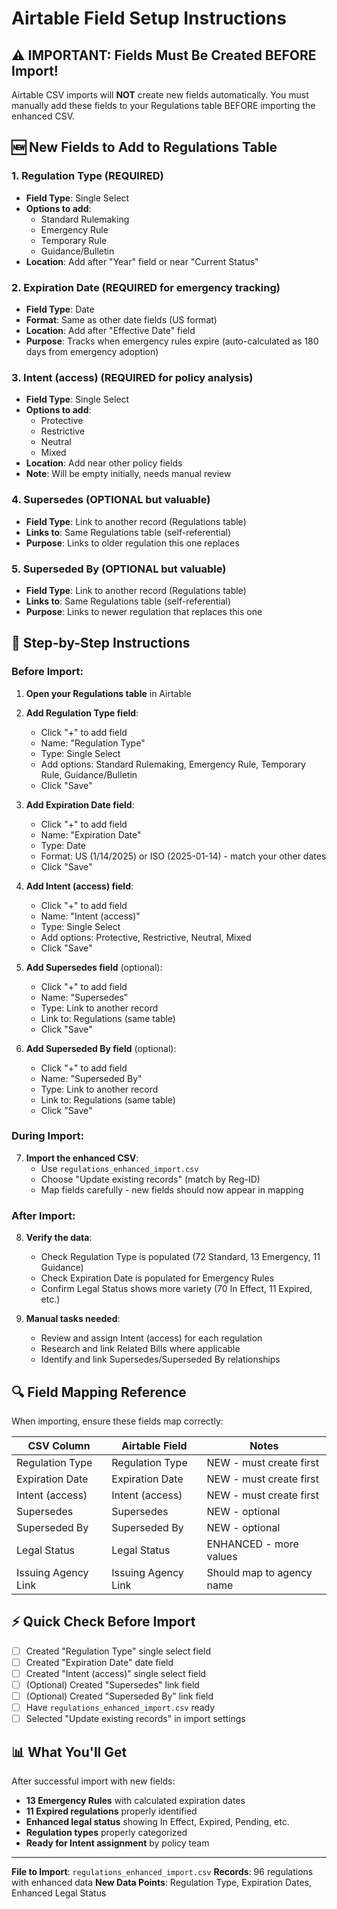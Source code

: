 # Airtable Field Setup Instructions

## ⚠️ IMPORTANT: Fields Must Be Created BEFORE Import!

Airtable CSV imports will **NOT** create new fields automatically. You must manually add these fields to your Regulations table BEFORE importing the enhanced CSV.

## 🆕 New Fields to Add to Regulations Table

### 1. **Regulation Type** (REQUIRED)
- **Field Type**: Single Select
- **Options to add**:
  - Standard Rulemaking
  - Emergency Rule
  - Temporary Rule
  - Guidance/Bulletin
- **Location**: Add after "Year" field or near "Current Status"

### 2. **Expiration Date** (REQUIRED for emergency tracking)
- **Field Type**: Date
- **Format**: Same as other date fields (US format)
- **Location**: Add after "Effective Date" field
- **Purpose**: Tracks when emergency rules expire (auto-calculated as 180 days from emergency adoption)

### 3. **Intent (access)** (REQUIRED for policy analysis)
- **Field Type**: Single Select
- **Options to add**:
  - Protective
  - Restrictive
  - Neutral
  - Mixed
- **Location**: Add near other policy fields
- **Note**: Will be empty initially, needs manual review

### 4. **Supersedes** (OPTIONAL but valuable)
- **Field Type**: Link to another record (Regulations table)
- **Links to**: Same Regulations table (self-referential)
- **Purpose**: Links to older regulation this one replaces

### 5. **Superseded By** (OPTIONAL but valuable)
- **Field Type**: Link to another record (Regulations table)
- **Links to**: Same Regulations table (self-referential)
- **Purpose**: Links to newer regulation that replaces this one

## 📝 Step-by-Step Instructions

### Before Import:

1. **Open your Regulations table** in Airtable

2. **Add Regulation Type field**:
   - Click "+" to add field
   - Name: "Regulation Type"
   - Type: Single Select
   - Add options: Standard Rulemaking, Emergency Rule, Temporary Rule, Guidance/Bulletin
   - Click "Save"

3. **Add Expiration Date field**:
   - Click "+" to add field
   - Name: "Expiration Date"
   - Type: Date
   - Format: US (1/14/2025) or ISO (2025-01-14) - match your other dates
   - Click "Save"

4. **Add Intent (access) field**:
   - Click "+" to add field
   - Name: "Intent (access)"
   - Type: Single Select
   - Add options: Protective, Restrictive, Neutral, Mixed
   - Click "Save"

5. **Add Supersedes field** (optional):
   - Click "+" to add field
   - Name: "Supersedes"
   - Type: Link to another record
   - Link to: Regulations (same table)
   - Click "Save"

6. **Add Superseded By field** (optional):
   - Click "+" to add field
   - Name: "Superseded By"
   - Type: Link to another record
   - Link to: Regulations (same table)
   - Click "Save"

### During Import:

7. **Import the enhanced CSV**:
   - Use `regulations_enhanced_import.csv`
   - Choose "Update existing records" (match by Reg-ID)
   - Map fields carefully - new fields should now appear in mapping

### After Import:

8. **Verify the data**:
   - Check Regulation Type is populated (72 Standard, 13 Emergency, 11 Guidance)
   - Check Expiration Date is populated for Emergency Rules
   - Confirm Legal Status shows more variety (70 In Effect, 11 Expired, etc.)

9. **Manual tasks needed**:
   - Review and assign Intent (access) for each regulation
   - Research and link Related Bills where applicable
   - Identify and link Supersedes/Superseded By relationships

## 🔍 Field Mapping Reference

When importing, ensure these fields map correctly:

| CSV Column | Airtable Field | Notes |
|------------|---------------|-------|
| Regulation Type | Regulation Type | NEW - must create first |
| Expiration Date | Expiration Date | NEW - must create first |
| Intent (access) | Intent (access) | NEW - must create first |
| Supersedes | Supersedes | NEW - optional |
| Superseded By | Superseded By | NEW - optional |
| Legal Status | Legal Status | ENHANCED - more values |
| Issuing Agency Link | Issuing Agency Link | Should map to agency name |

## ⚡ Quick Check Before Import

- [ ] Created "Regulation Type" single select field
- [ ] Created "Expiration Date" date field
- [ ] Created "Intent (access)" single select field
- [ ] (Optional) Created "Supersedes" link field
- [ ] (Optional) Created "Superseded By" link field
- [ ] Have `regulations_enhanced_import.csv` ready
- [ ] Selected "Update existing records" in import settings

## 📊 What You'll Get

After successful import with new fields:
- **13 Emergency Rules** with calculated expiration dates
- **11 Expired regulations** properly identified
- **Enhanced legal status** showing In Effect, Expired, Pending, etc.
- **Regulation types** properly categorized
- **Ready for Intent assignment** by policy team

---

**File to Import**: `regulations_enhanced_import.csv`
**Records**: 96 regulations with enhanced data
**New Data Points**: Regulation Type, Expiration Dates, Enhanced Legal Status